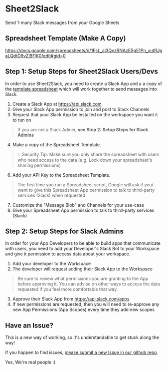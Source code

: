 # Sheet2Slack
Send 1-many Slack messages from your Google Sheets

## Spreadsheet Template (Make A Copy)

https://docs.google.com/spreadsheets/d/1FsL_ai3QvzRNAzESgE1Pn_xutRJgaLQdtD8vZlBf1K0/edit#gid=0

## Step 1: Setup Steps for Sheet2Slack Users/Devs

In order to use Sheet2Slack, you need to create a Slack App and a a copy of the [template spreadsheet](https://docs.google.com/spreadsheets/d/1FsL_ai3QvzRNAzESgE1Pn_xutRJgaLQdtD8vZlBf1K0/edit#gid=0) which will work together to send messages into Slack.

1. Create a Slack App at https://api.slack.com
2. Give your Slack App permission to join and post to Slack Channels
3. Request that your Slack App be installed on the workspace you want it to run on 
> If you are not a Slack Admin, **see Step 2: Setup Steps for Slack Admins**
4. Make a copy of the Spreadsheet Template.
> 💡 Security Tip: Make sure you only share the spreadsheet with users who need access to the data (e.g. Lock down your spreadsheet's sharing permissions)
6. Add your API Key to the Spreadsheet Template.
> The first time you run a Spreadsheet script, Google will ask if youi want to give this Spreadsheet App permission to talk to third-party services (Slack) when requested
7. Customize the "Message Blob" and Channels for your use-case
8. Give your Spreadsheet App permission to talk to third-party services (Slack)

## Step 2: Setup Steps for Slack Admins

In order for your App Developers to be able to build apps that communicate with users, you need to add your Developer's Slack Bot to your Workspace and give it permission to access data about your workspace.

1. Add your developer to the Workspace
2. The developer will request adding their Slack App to the Workspace
> Be sure to review what permissions you are granting to the App before approving it. You can advise on other ways to access the data requested if you feel more comfortable that way.
3. Approve their Slack App from https://api.slack.com/apps
4. If new permissions are requested, then you will need to re-approve any new App Permissions (App Scopes) every time they add new scopes

## Have an Issue?

This is a new way of working, so it's understandable to get stuck along the way!

If you happen to find issues, [please submit a new Issue in our github repo](https://github.com/danphamx/Sheet2Slack/issues).

Yes, We're real people :) 

